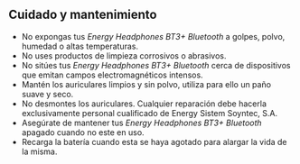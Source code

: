 ## Cuidado y mantenimiento

* No expongas tus *Energy Headphones BT3+ Bluetooth* a golpes, polvo, humedad o altas temperaturas.
* No uses productos de limpieza corrosivos o abrasivos.
* No sitúes tus *Energy Headphones BT3+ Bluetooth* cerca de dispositivos que emitan campos electromagnéticos intensos.
* Mantén los auriculares limpios y sin polvo, utiliza para ello un paño suave y seco.
* No desmontes los auriculares. Cualquier reparación debe hacerla exclusivamente personal cualificado de Energy Sistem Soyntec, S.A.
* Asegúrate de mantener tus *Energy Headphones BT3+ Bluetooth* apagado cuando no este en uso.
* Recarga la batería cuando esta se haya agotado para alargar la vida de la misma.
